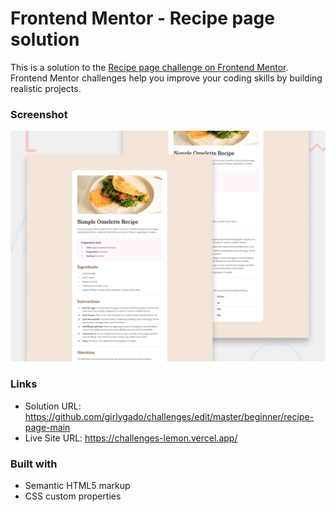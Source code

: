 # Frontend Mentor - Recipe page solution

This is a solution to the [Recipe page challenge on Frontend Mentor](https://www.frontendmentor.io/challenges/recipe-page-KiTsR8QQKm). Frontend Mentor challenges help you improve your coding skills by building realistic projects. 

### Screenshot
![](./preview.jpg)


### Links
- Solution URL: https://github.com/girlygado/challenges/edit/master/beginner/recipe-page-main
- Live Site URL: https://challenges-lemon.vercel.app/

### Built with
- Semantic HTML5 markup
- CSS custom properties

